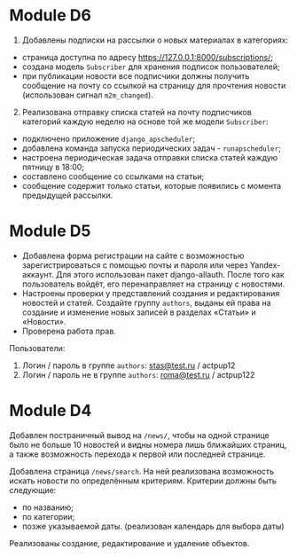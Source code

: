 # Module D6
1. Добавлены подписки на рассылки о новых материалах в категориях:
* страница доступна по адресу https://127.0.0.1:8000/subscriptions/;
* создана модель `Subscriber` для хранения подписок пользователей;
* при публикации новости все подписчики должны получить сообщение на почту со ссылкой на страницу для прочтения новости (использован сигнал `m2m_changed`).
2. Реализована отправку списка статей на почту подписчиков категорий каждую неделю на основе той же модели `Subscriber`:
* подключено приложение `django_apscheduler`;
* добавлена команда запуска периодических задач - `runapscheduler`;
* настроена периодическая задача отправки списка статей каждую пятницу в 18:00;
* составлено сообщение со ссылками на статьи;
* сообщение содержит только статьи, которые появились с момента предыдущей рассылки.

# Module D5
* Добавлена форма регистрации на сайте с возможностью зарегистрироваться с помощью почты и пароля или через Yandex-аккаунт. Для этого использован пакет django-allauth. После того как пользователь войдёт, его перенаправляет на страницу с новостями.
* Настроены проверки у представлений создания и редактирования новостей и статей. Создайте группу `authors`, выданы ей права на создание и изменение новых записей в разделах «Статьи» и «Новости».
* Проверена работа прав.

Пользователи:
1. Логин / пароль в группе `authors`: stas@test.ru / actpup12
2. Логин / пароль не в группе `authors`: roma@test.ru / actpup122


# Module D4
Добавлен постраничный вывод на `/news/`, чтобы на одной странице было не больше 10 новостей и видны номера лишь ближайших страниц, а также возможность перехода к первой или последней странице.

Добавлена страница `/news/search`. На ней реализована возможность искать новости по определённым критериям. Критерии должны быть следующие:
* по названию;
* по категории;
* позже указываемой даты. (реализован календарь для выбора даты)

Реализованы создание, редактирование и удаление объектов.
